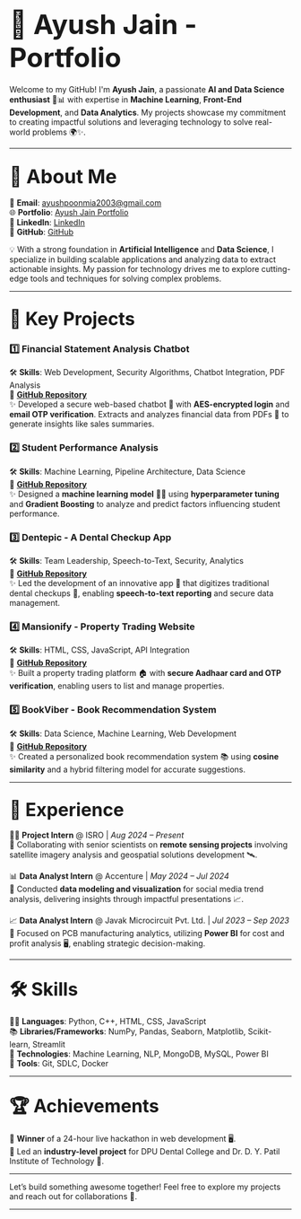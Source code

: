 # <span style="font-size: 48px;">🚀 Ayush Jain - Portfolio</span>  

Welcome to my GitHub! I'm **Ayush Jain**, a passionate **AI and Data Science enthusiast** 🧠📊 with expertise in **Machine Learning**, **Front-End Development**, and **Data Analytics**. My projects showcase my commitment to creating impactful solutions and leveraging technology to solve real-world problems 🌍✨.  

---

## <span style="font-size: 34px;">📖 About Me</span>  

📧 **Email**: [ayushpoonmia2003@gmail.com](mailto:ayushpoonmia2003@gmail.com)  
🌐 **Portfolio**: [Ayush Jain Portfolio](https://ayushsportfolio-gilt.vercel.app/)  
💼 **LinkedIn**: [LinkedIn](https://www.linkedin.com/in/ayush-jain-8b6985231)  
👾 **GitHub**:  [GitHub](https://github.com/ayushdit03)  

💡 With a strong foundation in **Artificial Intelligence** and **Data Science**, I specialize in building scalable applications and analyzing data to extract actionable insights. My passion for technology drives me to explore cutting-edge tools and techniques for solving complex problems.  

---

## <span style="font-size: 32px;">🚀 Key Projects</span>  

### 1️⃣ **Financial Statement Analysis Chatbot**  
🛠 **Skills**: Web Development, Security Algorithms, Chatbot Integration, PDF Analysis  
🔗 [**GitHub Repository**](#)  
✨ Developed a secure web-based chatbot 💬 with **AES-encrypted login** and **email OTP verification**. Extracts and analyzes financial data from PDFs 📄 to generate insights like sales summaries.  

### 2️⃣ **Student Performance Analysis**  
🛠 **Skills**: Machine Learning, Pipeline Architecture, Data Science  
🔗 [**GitHub Repository**](#)  
✨ Designed a **machine learning model** 🧑‍💻 using **hyperparameter tuning** and **Gradient Boosting** to analyze and predict factors influencing student performance.  

### 3️⃣ **Dentepic - A Dental Checkup App**  
🛠 **Skills**: Team Leadership, Speech-to-Text, Security, Analytics  
🔗 [**GitHub Repository**](#)  
✨ Led the development of an innovative app 📱 that digitizes traditional dental checkups 🦷, enabling **speech-to-text reporting** and secure data management.  

### 4️⃣ **Mansionify - Property Trading Website**  
🛠 **Skills**: HTML, CSS, JavaScript, API Integration  
🔗 [**GitHub Repository**](#)  
✨ Built a property trading platform 🏠 with **secure Aadhaar card and OTP verification**, enabling users to list and manage properties.  

### 5️⃣ **BookViber - Book Recommendation System**  
🛠 **Skills**: Data Science, Machine Learning, Web Development  
🔗 [**GitHub Repository**](#)  
✨ Created a personalized book recommendation system 📚 using **cosine similarity** and a hybrid filtering model for accurate suggestions.  

---

## <span style="font-size: 32px;">💼 Experience</span>  

👨‍💻 **Project Intern** @ ISRO | *Aug 2024 – Present*  
🌟 Collaborating with senior scientists on **remote sensing projects** involving satellite imagery analysis and geospatial solutions development 🛰️.  

📊 **Data Analyst Intern** @ Accenture | *May 2024 – Jul 2024*  
🌟 Conducted **data modeling and visualization** for social media trend analysis, delivering insights through impactful presentations 📈.  

📈 **Data Analyst Intern** @ Javak Microcircuit Pvt. Ltd. | *Jul 2023 – Sep 2023*  
🌟 Focused on PCB manufacturing analytics, utilizing **Power BI** for cost and profit analysis 🖥️, enabling strategic decision-making.  

---

## <span style="font-size: 32px;">🛠 Skills</span>  

🧑‍💻 **Languages**: Python, C++, HTML, CSS, JavaScript  
📚 **Libraries/Frameworks**: NumPy, Pandas, Seaborn, Matplotlib, Scikit-learn, Streamlit  
🧠 **Technologies**: Machine Learning, NLP, MongoDB, MySQL, Power BI  
🔧 **Tools**: Git, SDLC, Docker  

---

## <span style="font-size: 32px;">🏆 Achievements</span>  

🏅 **Winner** of a 24-hour live hackathon in web development 🖥️.  
🌟 Led an **industry-level project** for DPU Dental College and Dr. D. Y. Patil Institute of Technology 🏥.  

---

Let’s build something awesome together! Feel free to explore my projects and reach out for collaborations 🤝.  

---

